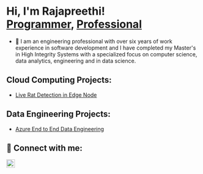 <h1>Hi, I'm Rajapreethi! <br/><a href="https://github.com/RajapreethiRajendran/portfolio">Programmer</a>, <a href="https://www.linkedin.com/in/rajapreethi-r/"> Professional</a></h1>

- 🔭 I am an engineering professional with over six years of work experience in software development and I have completed my Master's in High Integrity Systems with a specialized focus on computer science, data analytics, engineering and in data science.


<h2>Cloud Computing Projects:</h2>

 - [Live Rat Detection in Edge Node](https://github.com/RajapreethiRajendran/Rat_Detection/tree/main)



<h2>Data Engineering Projects:</h2>

  - [Azure End to End Data Engineering](https://github.com/RajapreethiRajendran/Azure-End-To-End-Data-Engineering)

<h2> 🤳 Connect with me:</h2>


[<img align="left" alt="Rajapreethi | LinkedIn" width="22px" src="https://cdn.jsdelivr.net/npm/simple-icons@v3/icons/linkedin.svg" />][linkedin]


[linkedin]:  https://www.linkedin.com/in/rajapreethi-r

